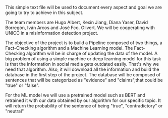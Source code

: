 This simple text file will be used to document every aspect and goal we are going to try to achieve in this subject.

The team members are Hugo Albert, Kexin Jiang, Diana Yaser, David Borregón, Iván Arcos and José Fco. Olivert. We will be cooperating with UNICC in a misinformation detection project. 

The objective of the project is to build a Pipeline composed of two things, a Fact-Checking algorithm and a Machine Learning model. The Fact-Checking algorithm will be in charge of updating the data of the model. A big problem of using a simple machine or deep learning model for this task is that the information in social media gets outdated easily. That's why we need that algorithm. Also, it will download all the information and build the database in the first step of the project. The database will be composed of sentences that will be categorized as "evidence" and "claims",that could be "true" or "false".

For the ML model we will use a pretrained model such as BERT and retrained it with our data obtained by our algorithm for our specific topic. It will return the probability of the sentence of being "true", "contradictory" or "neutral"
